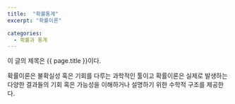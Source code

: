 ```yaml
---
title:  "확률통계"
excerpt: "확률이론"

categories:
  - 확률과 통계
---
```


이 글의 제목은 {{ page.title }}이다.

확률이론은 불확실성 혹은 기회를 다루는 과학적인 툴이고 확률이론은 실제로 발생하는 다양한 결과들의 기회 혹은 가능성을 이해하거나 설명하기 위한 수학적 구조를 제공한다.
